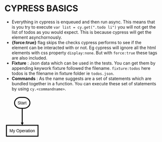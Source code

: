 # CYPRESS BASICS

- Everything in cypress is enqueued and then run async. This means that is you try to execute `var list = cy.get(".todo li")` you will not get the list of todos as you would expect. This is because cypress will get the element asynchornously.
- **{force:true}** flag skips the checks cypress performs to see if the element can be interacted with or not. Eg cypress will ignore all the html elements with css property `display:none`. But with `force:true` these tags are also included.
- **Fixture** : Json data which can be used in the tests. You can get them by appending keywork fixture followed the filename. `fixture:todos` here todos is the filename in fixture folder ie `todos.json`.
- **Commands** : As the name suggests are a set of statements which are bundled together in a function. You can execute these set of statements by using `cy.<commandname>`.

<svg height="137" version="1.1" width="113.234375" xmlns="http://www.w3.org/2000/svg" xmlns:xlink="http://www.w3.org/1999/xlink" style="overflow: hidden; position: relative;" viewBox="0 0 113.234375 137" preserveAspectRatio="xMidYMid meet"><desc style="-webkit-tap-highlight-color: rgba(0, 0, 0, 0);">Created with Raphaël 2.1.4</desc><defs style="-webkit-tap-highlight-color: rgba(0, 0, 0, 0);"><path stroke-linecap="round" d="M5,0 0,2.5 5,5z" id="raphael-marker-block" style="-webkit-tap-highlight-color: rgba(0, 0, 0, 0);"></path><marker id="raphael-marker-endblock33-obj4" markerHeight="3" markerWidth="3" orient="auto" refX="1.5" refY="1.5" style="-webkit-tap-highlight-color: rgba(0, 0, 0, 0);"><use xlink:href="#raphael-marker-block" transform="rotate(180 1.5 1.5) scale(0.6,0.6)" stroke-width="1.6667" fill="black" stroke="none" style="-webkit-tap-highlight-color: rgba(0, 0, 0, 0);"></use></marker></defs><rect x="0" y="0" width="50.671875" height="36" rx="20" ry="20" fill="#ffffff" stroke="#000000" style="-webkit-tap-highlight-color: rgba(0, 0, 0, 0);" stroke-width="3" class="flowchart" id="st" transform="matrix(1,0,0,1,32.7813,6)"></rect><text x="10" y="18" text-anchor="start" font-family="&quot;Arial&quot;" font-size="14px" stroke="none" fill="#000000" style="-webkit-tap-highlight-color: rgba(0, 0, 0, 0); text-anchor: start; font-family: Arial; font-size: 14px;" id="stt" class="flowchartt" transform="matrix(1,0,0,1,32.7813,6)" stroke-width="1"><tspan dy="5" style="-webkit-tap-highlight-color: rgba(0, 0, 0, 0);">Start
</tspan></text><rect x="0" y="0" width="104.234375" height="36" rx="0" ry="0" fill="#ffffff" stroke="#000000" style="-webkit-tap-highlight-color: rgba(0, 0, 0, 0);" stroke-width="3" class="flowchart" id="op1" transform="matrix(1,0,0,1,6,98)"></rect><text x="10" y="18" text-anchor="start" font-family="&quot;Arial&quot;" font-size="14px" stroke="none" fill="#000000" style="-webkit-tap-highlight-color: rgba(0, 0, 0, 0); text-anchor: start; font-family: Arial; font-size: 14px;" id="op1t" class="flowchartt" transform="matrix(1,0,0,1,6,98)" stroke-width="1"><tspan dy="5" style="-webkit-tap-highlight-color: rgba(0, 0, 0, 0);">My Operation
</tspan></text><path fill="none" stroke="#000000" d="M58.1171875,42C58.1171875,42,58.1171875,80.20077085494995,58.1171875,93.50016031763516" stroke-width="3" marker-end="url(#raphael-marker-endblock33-obj4)" style="-webkit-tap-highlight-color: rgba(0, 0, 0, 0);"></path></svg>
